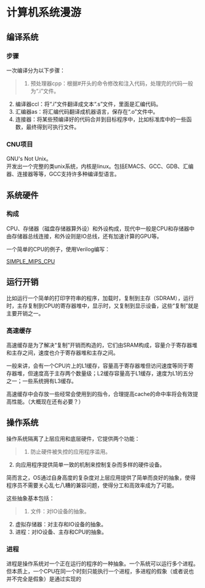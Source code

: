 # 计算机系统漫游

## 编译系统

### 步骤

一次编译分为以下步骤：  

>1. 预处理器cpp：根据#开头的命令修改和注入代码，处理完的代码一般为“.i”文件。  
2. 编译器ccl：将“.i”文件翻译成文本“.s”文件，里面是汇编代码。  
3. 汇编器as：将汇编代码翻译成机器语言，保存在“.o”文件中。  
4. 连接器：将某些预编译好的代码合并到目标程序中，比如标准库中的一些函数，最终得到可执行文件。

### CNU项目

GNU's Not Unix。  
开发出一个完整的类unix系统，内核是linux。包括EMACS、GCC、GDB、汇编器、连接器等等，GCC支持许多种编译型语言。  

## 系统硬件

### 构成

CPU、存储器（磁盘存储器算外设）和外设构成，现代中一般是CPU和存储器中由存储器总线连接，和外设则是IO总线，还有加速计算的GPU等。  

一个简单的CPU的例子，使用Verilog编写：  

[SIMPLE_MIPS_CPU](https://github.com/dtysky/SIMPLE_MIPS_CPU)  

## 运行开销

比如运行一个简单的打印字符串的程序，加载时，复制到主存（SDRAM），运行时，主存复制到CPU的寄存器堆中，显示时，又复制到显示设备，这些“复制”就是主要开销之一。  

### 高速缓存

高速缓存是为了解决“复制”开销而构造的，它们由SRAM构成，容量介于寄存器堆和主存之间，速度也介于寄存器堆和主存之间。  

一般来讲，会有一个CPU片上的L1缓存，容量高于寄存器堆但访问速度等同于寄存器堆，但速度高于主存两个数量级；L2缓存容量高于L1缓存，速度为L1的五分之一；一些系统拥有L3缓存。  

高速缓存中会存放一些经常会使用到的指令，合理提高cache的命中率将会有效提高性能。（大概现在还有必要？）  

## 操作系统

操作系统隔离了上层应用和底层硬件，它提供两个功能：  

>1. 防止硬件被失控的应用程序滥用。
2. 向应用程序提供简单一致的机制来控制复杂而多样的硬件设备。

简而言之，OS通过自身高度的复杂度对上层应用提供了简单而良好的抽象，使得程序员不需要关心乱七八糟的兼容问题，使得分工和高效率成为了可能。  

这些抽象基本包括：  

>1. 文件：对IO设备的抽象。
2. 虚拟存储器：对主存和IO设备的抽象。  
3. 进程：对IO设备、主存和CPU的抽象。

### 进程

进程是操作系统对一个正在运行的程序的一种抽象。一个系统可以运行多个进程。  
但本质上，一个CPU在同一个时刻只能执行一个进程，多进程的假象（或者说也并不完全是假象）是通过实现的